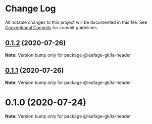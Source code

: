 # Change Log

All notable changes to this project will be documented in this file.
See [Conventional Commits](https://conventionalcommits.org) for commit guidelines.

## [0.1.2](https://github.com/leafage-gk/leafage-libs/compare/@leafage-gk/la-header@0.1.1...@leafage-gk/la-header@0.1.2) (2020-07-26)

**Note:** Version bump only for package @leafage-gk/la-header

## [0.1.1](https://github.com/leafage-gk/leafage-libs/compare/@leafage-gk/la-header@0.1.0...@leafage-gk/la-header@0.1.1) (2020-07-26)

**Note:** Version bump only for package @leafage-gk/la-header

# 0.1.0 (2020-07-24)

**Note:** Version bump only for package @leafage-gk/la-header
